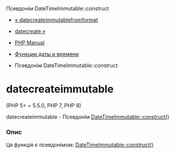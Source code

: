 Псевдонім DateTimeImmutable::construct

-   [« datecreateimmutablefromformat](function.date-create-immutable-from-format.html)
    
-   [datecreate »](function.date-create.html)
    
-   [PHP Manual](index.html)
    
-   [Функции даты и времени](ref.datetime.html)
    
-   Псевдонім DateTimeImmutable::construct
    

# datecreateimmutable

(PHP 5> = 5.5.0, PHP 7, PHP 8)

datecreateimmutable - Псевдонім [DateTimeImmutable::construct()](datetimeimmutable.construct.html)

### Опис

Ця функція є псевдонімом: [DateTimeImmutable::construct()](datetimeimmutable.construct.html)